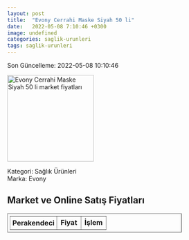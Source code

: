 ```yaml
---
layout: post
title:  "Evony Cerrahi Maske Siyah 50 li"
date:   2022-05-08 7:10:46 +0300
image: undefined
categories: saglik-urunleri
tags: saglik-urunleri
---
```


Son Güncelleme: 2022-05-08 10:10:46

<img src="undefined" width="200" alt="Evony Cerrahi Maske Siyah 50 li market fiyatları" />

Kategori: Sağlık Ürünleri
<br />
Marka: Evony

<h2>Market ve Online Satış Fiyatları</h2>

<table border="1" style="padding: 5px;width:80%;">
  <tr>
    <td style="padding: 5px;"><strong>Perakendeci</strong></td>
    <td><strong>Fiyat</strong></td>
    <td><strong>İşlem</strong></td>
  </tr>
  
</table>
